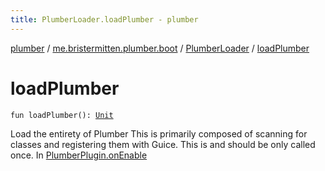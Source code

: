 ```yaml
---
title: PlumberLoader.loadPlumber - plumber
---
```


[plumber](../../index.html) / [me.bristermitten.plumber.boot](../index.html) / [PlumberLoader](index.html) / [loadPlumber](./load-plumber.html)

# loadPlumber

`fun loadPlumber(): `[`Unit`](https://kotlinlang.org/api/latest/jvm/stdlib/kotlin/-unit/index.html)

Load the entirety of Plumber
This is primarily composed of scanning for classes and registering them with Guice.
This is and should be only called once. In [PlumberPlugin.onEnable](../../me.bristermitten.plumber/-plumber-plugin/on-enable.html)

